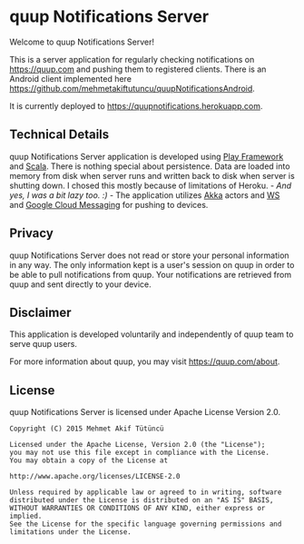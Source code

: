quup Notifications Server
=================================

Welcome to quup Notifications Server!

This is a server application for regularly checking notifications on https://quup.com and pushing them to registered clients. There is an Android client implemented here https://github.com/mehmetakiftutuncu/quupNotificationsAndroid.

It is currently deployed to https://quupnotifications.herokuapp.com.

Technical Details
--------------
quup Notifications Server application is developed using [Play Framework](https://www.playframework.com/) and [Scala](http://www.scala-lang.org/). There is nothing special about persistence. Data are loaded into memory from disk when server runs and written back to disk when server is shutting down. I chosed this mostly because of limitations of Heroku. - *And yes, I was a bit lazy too. :)* - The application utilizes [Akka](http://akka.io/) actors and [WS](https://www.playframework.com/documentation/2.3.x/ScalaWS) and [Google Cloud Messaging](https://developer.android.com/google/gcm/index.html) for pushing to devices.

Privacy
--------------
quup Notifications Server does not read or store your personal information in any way. The only information kept is a user's session on quup in order to be able to pull notifications from quup. Your notifications are retrieved from quup and sent directly to your device.

Disclaimer
--------------
This application is developed voluntarily and independently of quup team to serve quup users.

For more information about quup, you may visit https://quup.com/about.

License
--------------
quup Notifications Server is licensed under Apache License Version 2.0.

```
Copyright (C) 2015 Mehmet Akif Tütüncü

Licensed under the Apache License, Version 2.0 (the "License");
you may not use this file except in compliance with the License.
You may obtain a copy of the License at

http://www.apache.org/licenses/LICENSE-2.0

Unless required by applicable law or agreed to in writing, software
distributed under the License is distributed on an "AS IS" BASIS,
WITHOUT WARRANTIES OR CONDITIONS OF ANY KIND, either express or implied.
See the License for the specific language governing permissions and
limitations under the License.
```
